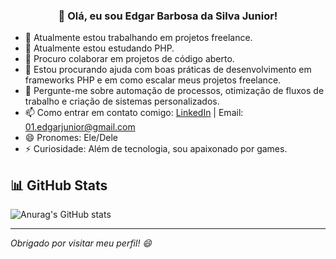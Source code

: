 <h3 align="center">👋 Olá, eu sou Edgar Barbosa da Silva Junior!</h3>

- 🔭 Atualmente estou trabalhando em projetos freelance.
- 🌱 Atualmente estou estudando PHP.
- 👯 Procuro colaborar em projetos de código aberto.
- 🤔 Estou procurando ajuda com boas práticas de desenvolvimento em frameworks PHP e em como escalar meus projetos freelance.
- 💬 Pergunte-me sobre automação de processos, otimização de fluxos de trabalho e criação de sistemas personalizados.
- 📫 Como entrar em contato comigo: [LinkedIn](https://www.linkedin.com/in/seu-usuario) | Email: 01.edgarjunior@gmail.com
- 😄 Pronomes: Ele/Dele
- ⚡ Curiosidade: Além de tecnologia, sou apaixonado por games.
## 📊 GitHub Stats

![Anurag's GitHub stats](https://github-readme-stats.vercel.app/api?username=EdgarJunior&show_icons=true&theme=dark)

---
*Obrigado por visitar meu perfil! 😄*
